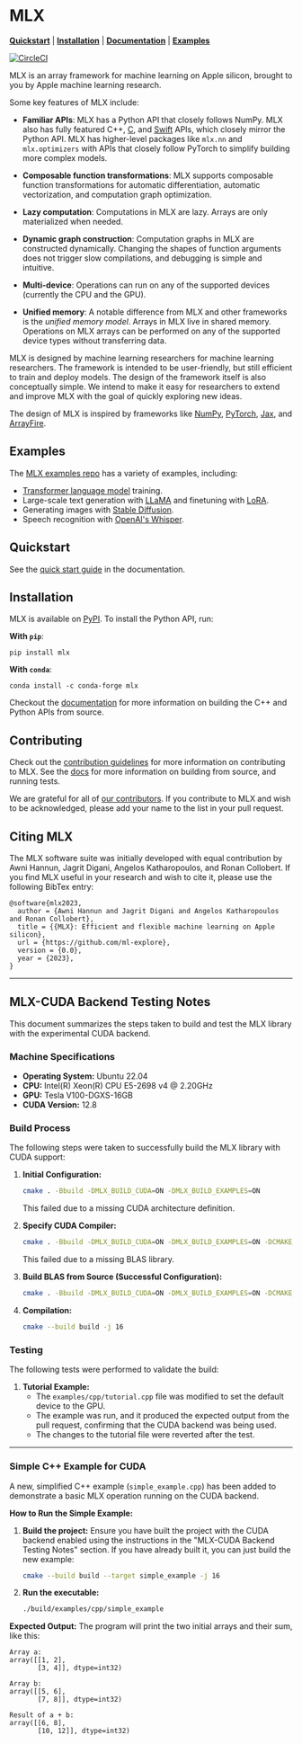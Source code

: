 # MLX

[**Quickstart**](#quickstart) | [**Installation**](#installation) |
[**Documentation**](https://ml-explore.github.io/mlx/build/html/index.html) |
[**Examples**](#examples) 

[![CircleCI](https://circleci.com/gh/ml-explore/mlx.svg?style=svg)](https://circleci.com/gh/ml-explore/mlx)

MLX is an array framework for machine learning on Apple silicon,
brought to you by Apple machine learning research.

Some key features of MLX include:

 - **Familiar APIs**: MLX has a Python API that closely follows NumPy.  MLX
   also has fully featured C++, [C](https://github.com/ml-explore/mlx-c), and
   [Swift](https://github.com/ml-explore/mlx-swift/) APIs, which closely mirror
   the Python API.  MLX has higher-level packages like `mlx.nn` and
   `mlx.optimizers` with APIs that closely follow PyTorch to simplify building
   more complex models.

 - **Composable function transformations**: MLX supports composable function
   transformations for automatic differentiation, automatic vectorization,
   and computation graph optimization.

 - **Lazy computation**: Computations in MLX are lazy. Arrays are only
   materialized when needed.

 - **Dynamic graph construction**: Computation graphs in MLX are constructed
   dynamically. Changing the shapes of function arguments does not trigger
   slow compilations, and debugging is simple and intuitive.

 - **Multi-device**: Operations can run on any of the supported devices
   (currently the CPU and the GPU).

 - **Unified memory**: A notable difference from MLX and other frameworks
   is the *unified memory model*. Arrays in MLX live in shared memory.
   Operations on MLX arrays can be performed on any of the supported
   device types without transferring data.

MLX is designed by machine learning researchers for machine learning
researchers. The framework is intended to be user-friendly, but still efficient
to train and deploy models. The design of the framework itself is also
conceptually simple. We intend to make it easy for researchers to extend and
improve MLX with the goal of quickly exploring new ideas. 

The design of MLX is inspired by frameworks like
[NumPy](https://numpy.org/doc/stable/index.html),
[PyTorch](https://pytorch.org/), [Jax](https://github.com/google/jax), and
[ArrayFire](https://arrayfire.org/).

## Examples

The [MLX examples repo](https://github.com/ml-explore/mlx-examples) has a
variety of examples, including:

- [Transformer language model](https://github.com/ml-explore/mlx-examples/tree/main/transformer_lm) training.
- Large-scale text generation with
  [LLaMA](https://github.com/ml-explore/mlx-examples/tree/main/llms/llama) and
  finetuning with [LoRA](https://github.com/ml-explore/mlx-examples/tree/main/lora).
- Generating images with [Stable Diffusion](https://github.com/ml-explore/mlx-examples/tree/main/stable_diffusion).
- Speech recognition with [OpenAI's Whisper](https://github.com/ml-explore/mlx-examples/tree/main/whisper).

## Quickstart

See the [quick start
guide](https://ml-explore.github.io/mlx/build/html/usage/quick_start.html)
in the documentation.

## Installation

MLX is available on [PyPI](https://pypi.org/project/mlx/). To install the Python API, run:

**With `pip`**:

```
pip install mlx
```

**With `conda`**:

```
conda install -c conda-forge mlx
```

Checkout the
[documentation](https://ml-explore.github.io/mlx/build/html/install.html#)
for more information on building the C++ and Python APIs from source.

## Contributing 

Check out the [contribution guidelines](https://github.com/ml-explore/mlx/tree/main/CONTRIBUTING.md) for more information
on contributing to MLX. See the
[docs](https://ml-explore.github.io/mlx/build/html/install.html) for more
information on building from source, and running tests.

We are grateful for all of [our
contributors](https://github.com/ml-explore/mlx/tree/main/ACKNOWLEDGMENTS.md#Individual-Contributors). If you contribute
to MLX and wish to be acknowledged, please add your name to the list in your
pull request.

## Citing MLX

The MLX software suite was initially developed with equal contribution by Awni
Hannun, Jagrit Digani, Angelos Katharopoulos, and Ronan Collobert. If you find
MLX useful in your research and wish to cite it, please use the following
BibTex entry:

```
@software{mlx2023,
  author = {Awni Hannun and Jagrit Digani and Angelos Katharopoulos and Ronan Collobert},
  title = {{MLX}: Efficient and flexible machine learning on Apple silicon},
  url = {https://github.com/ml-explore},
  version = {0.0},
  year = {2023},
}
```


---

## MLX-CUDA Backend Testing Notes

This document summarizes the steps taken to build and test the MLX library with the experimental CUDA backend.

### Machine Specifications

*   **Operating System:** Ubuntu 22.04
*   **CPU:** Intel(R) Xeon(R) CPU E5-2698 v4 @ 2.20GHz
*   **GPU:** Tesla V100-DGXS-16GB
*   **CUDA Version:** 12.8

### Build Process

The following steps were taken to successfully build the MLX library with CUDA support:

1.  **Initial Configuration:**
    ```bash
    cmake . -Bbuild -DMLX_BUILD_CUDA=ON -DMLX_BUILD_EXAMPLES=ON
    ```
    This failed due to a missing CUDA architecture definition.

2.  **Specify CUDA Compiler:**
    ```bash
    cmake . -Bbuild -DMLX_BUILD_CUDA=ON -DMLX_BUILD_EXAMPLES=ON -DCMAKE_CUDA_ARCHITECTURES=native -DCMAKE_CUDA_COMPILER=/usr/local/cuda-12.8/bin/nvcc
    ```
    This failed due to a missing BLAS library.

3.  **Build BLAS from Source (Successful Configuration):**
    ```bash
    cmake . -Bbuild -DMLX_BUILD_CUDA=ON -DMLX_BUILD_EXAMPLES=ON -DCMAKE_CUDA_ARCHITECTURES=native -DCMAKE_CUDA_COMPILER=/usr/local/cuda-12.8/bin/nvcc -DMLX_BUILD_BLAS_FROM_SOURCE=ON
    ```

4.  **Compilation:**
    ```bash
    cmake --build build -j 16
    ```

### Testing

The following tests were performed to validate the build:

1.  **Tutorial Example:**
    *   The `examples/cpp/tutorial.cpp` file was modified to set the default device to the GPU.
    *   The example was run, and it produced the expected output from the pull request, confirming that the CUDA backend was being used.
    *   The changes to the tutorial file were reverted after the test.



---

### Simple C++ Example for CUDA

A new, simplified C++ example (`simple_example.cpp`) has been added to demonstrate a basic MLX operation running on the CUDA backend.

**How to Run the Simple Example:**

1.  **Build the project:** Ensure you have built the project with the CUDA backend enabled using the instructions in the "MLX-CUDA Backend Testing Notes" section. If you have already built it, you can just build the new example:
    ```bash
    cmake --build build --target simple_example -j 16
    ```

2.  **Run the executable:**
    ```bash
    ./build/examples/cpp/simple_example
    ```

**Expected Output:**
The program will print the two initial arrays and their sum, like this:
```
Array a:
array([[1, 2],
       [3, 4]], dtype=int32)

Array b:
array([[5, 6],
       [7, 8]], dtype=int32)

Result of a + b:
array([[6, 8],
       [10, 12]], dtype=int32)
```
